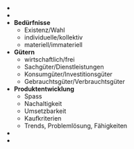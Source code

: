 -
-
- **Bedürfnisse**
	- Existenz/Wahl
	- individuelle/kollektiv
	- materiell/immateriell
- **Gütern**
	- wirtschaftlich/frei
	- Sachgüter/Dienstleistungen
	- Konsumgüter/Investitionsgüter
	- Gebrauchtsgüter/Verbrauchtsgüter
- **Produktentwicklung**
	- Spass
	- Nachaltigkeit
	- Umsetzbarkeit
	- Kaufkriterien
	- Trends, Problemlösung, Fähigkeiten
-
-